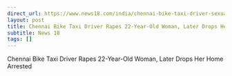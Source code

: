 ```yaml
---
direct_url: https://www.news18.com/india/chennai-bike-taxi-driver-sexually-assaults-22-year-old-woman-later-drops-her-home-9665494.html
layout: post
title: Chennai Bike Taxi Driver Rapes 22-Year-Old Woman, Later Drops Her Home  Arrested
subtitle: News 18
tags: []
---
```


Chennai Bike Taxi Driver Rapes 22-Year-Old Woman, Later Drops Her Home  Arrested
